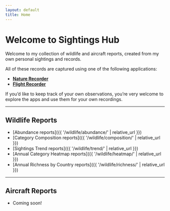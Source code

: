 ```yaml
---
layout: default
title: Home
---
```


# Welcome to Sightings Hub

Welcome to my collection of wildlife and aircraft reports, created from my own personal sightings and records.

All of these records are captured using one of the following applications:

- [**Nature Recorder**](https://github.com/davewalker5/NatureRecorderPy)
- [**Flight Recorder**](https://github.com/davewalker5/FlightRecorder)

If you’d like to keep track of your own observations, you’re very welcome to explore the apps and use them for your own recordings.

---

## Wildlife Reports

- [Abundance reports]({{ '/wildlife/abundance/' | relative_url }})
- [Category Composition reports]({{ '/wildlife/composition/' | relative_url }})
- [Sightings Trend reports]({{ '/wildlife/trend/' | relative_url }})
- [Annual Category Heatmap reports]({{ '/wildlife/heatmap/' | relative_url }})
- [Annual Richness by Country reports]({{ '/wildlife/richness/' | relative_url }})

---

## Aircraft Reports

- Coming soon!